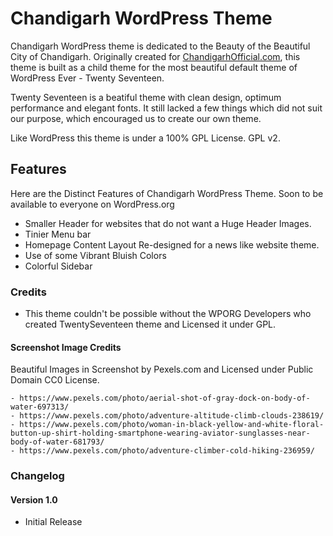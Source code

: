 # Chandigarh WordPress Theme

Chandigarh WordPress theme is dedicated to the Beauty of the Beautiful City of Chandigarh. Originally created for [ChandigarhOfficial.com](http://chandigarhofficial.com), this theme is built as a child theme for the most beautiful default theme of WordPress Ever - Twenty Seventeen.

Twenty Seventeen is a beatiful theme with clean design, optimum performance and elegant fonts. It still lacked a few things which did not suit our purpose, which encouraged us to create our own theme.

Like WordPress this theme is under a 100% GPL License. GPL v2.

## Features

Here are the Distinct Features of Chandigarh WordPress Theme. Soon to be available to everyone on WordPress.org

* Smaller Header for websites that do not want a Huge Header Images.
* Tinier Menu bar
* Homepage Content Layout Re-designed for a news like website theme.
* Use of some Vibrant Bluish Colors
* Colorful Sidebar

### Credits

* This theme couldn't be possible without the WPORG Developers who created TwentySeventeen theme and Licensed it under GPL.

#### Screenshot Image Credits
Beautiful Images in Screenshot by Pexels.com and Licensed under Public Domain CC0 License.

```
- https://www.pexels.com/photo/aerial-shot-of-gray-dock-on-body-of-water-697313/
- https://www.pexels.com/photo/adventure-altitude-climb-clouds-238619/
- https://www.pexels.com/photo/woman-in-black-yellow-and-white-floral-button-up-shirt-holding-smartphone-wearing-aviator-sunglasses-near-body-of-water-681793/
- https://www.pexels.com/photo/adventure-climber-cold-hiking-236959/
```

### Changelog

#### Version 1.0

* Initial Release
